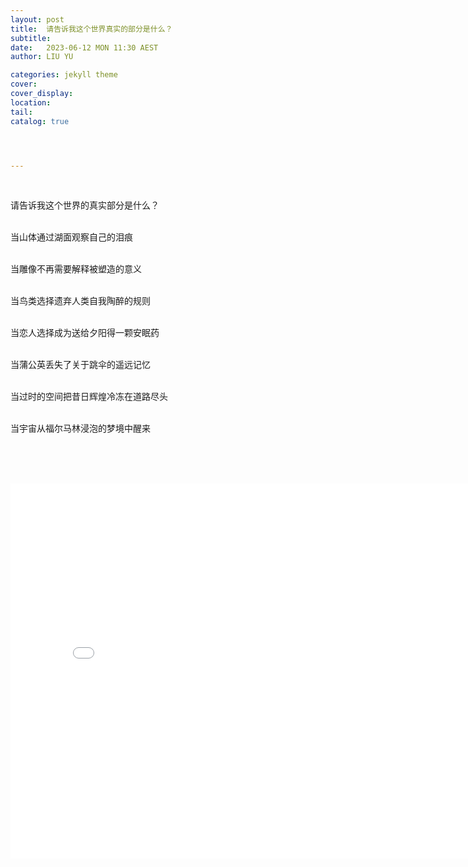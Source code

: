 ```yaml
---
layout: post
title:  请告诉我这个世界真实的部分是什么？
subtitle: 
date:   2023-06-12 MON 11:30 AEST
author: LIU YU

categories: jekyll theme
cover: 
cover_display:
location: 
tail: 
catalog: true 




---
```






<br>

请告诉我这个世界的真实部分是什么？

<br>当山体通过湖面观察自己的泪痕

<br>当雕像不再需要解释被塑造的意义

<br>当鸟类选择遗弃人类自我陶醉的规则

<br>当恋人选择成为送给夕阳得一颗安眠药

<br>当蒲公英丢失了关于跳伞的遥远记忆

<br>当过时的空间把昔日辉煌冷冻在道路尽头

<br>当宇宙从福尔马林浸泡的梦境中醒来



<br><br><br>



<iframe src="//player.bilibili.com/player.html?aid=571531353&bvid=BV1Ez4y1B7Jq&cid=1141656096&page=1" scrolling="no" border="0" frameborder="no" framespacing="0" allowfullscreen="true" height=600 width=800> </iframe>